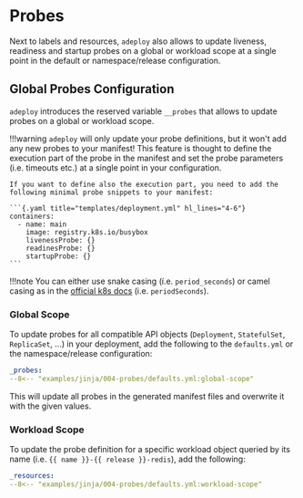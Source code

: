 # Probes

<!-- --8<-- [start:summary] -->
Next to labels and resources, `adeploy` also allows to update liveness, readiness and startup probes on a global or 
workload scope at a single point in the default or namespace/release configuration.
<!-- --8<-- [end:summary] -->

## Global Probes Configuration 
<!-- md:provider Jinja -->

`adeploy` introduces the reserved variable `__probes` that allows to update probes on a global or workload scope.

!!!warning
    `adeploy` will only update your probe definitions, but it won't add any new probes to your manifest! This feature is 
    thought to define the execution part of the probe in the manifest and set the probe parameters (i.e. timeouts etc.)
    at a single point in your configuration. 

    If you want to define also the execution part, you need to add the following minimal probe snippets to your manifest:

    ```{.yaml title="templates/deployment.yml" hl_lines="4-6"}
    containers:
      - name: main
        image: registry.k8s.io/busybox 
        livenessProbe: {}
        readinesProbe: {}
        startupProbe: {}
    ```

!!!note
    You can either use snake casing (í.e. `period_seconds`) or camel casing as in the 
    [official k8s docs](https://kubernetes.io/docs/tasks/configure-pod-container/configure-liveness-readiness-startup-probes/) 
    (i.e. `periodSeconds`).

### Global Scope 

To update probes for all compatible API objects (`Deployment`, `StatefulSet`, `ReplicaSet`, ...) in your deployment, add 
the following to the `defaults.yml` or the namespace/release configuration:

```{.yaml title="defaults.yml"}
_probes:
--8<-- "examples/jinja/004-probes/defaults.yml:global-scope"
```

This will update all probes in the generated manifest files and overwrite it with the given values. 

### Workload Scope

To update the probe definition for a specific workload object queried by its name (i.e. `{{ name }}-{{ release }}-redis`), add the following:

```{.yaml title="defaults.yml"}
_resources:
--8<-- "examples/jinja/004-probes/defaults.yml:workload-scope"
```